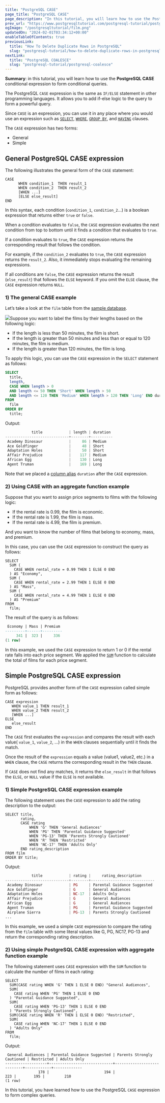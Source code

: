 ```yaml
---
title: "PostgreSQL CASE"
page_title: "PostgreSQL CASE"
page_description: "In this tutorial, you will learn how to use the PostgreSQL CASE expression to form conditional queries."
prev_url: "https://www.postgresqltutorial.com/postgresql-tutorial/postgresql-case/"
ogImage: "/postgresqltutorial/film.png"
updatedOn: "2024-02-01T03:34:12+00:00"
enableTableOfContents: true
previousLink: 
  title: "How To Delete Duplicate Rows in PostgreSQL"
  slug: "postgresql-tutorial/how-to-delete-duplicate-rows-in-postgresql"
nextLink: 
  title: "PostgreSQL COALESCE"
  slug: "postgresql-tutorial/postgresql-coalesce"
---
```





**Summary**: in this tutorial, you will learn how to use the **PostgreSQL CASE** conditional expression to form conditional queries.

The PostgreSQL `CASE` expression is the same as `IF/ELSE` statement in other programming languages. It allows you to add if\-else logic to the query to form a powerful query.

Since `CASE` is an expression, you can use it in any place where you would use an expression such as [`SELECT`](postgresql-select), [`WHERE`](postgresql-where), [`GROUP BY`](postgresql-group-by), and [`HAVING`](postgresql-having) clauses.

The `CASE` expression has two forms:

* General
* Simple


## General PostgreSQL CASE expression

The following illustrates the general form of the `CASE` statement:


```phpsql
CASE 
      WHEN condition_1  THEN result_1
      WHEN condition_2  THEN result_2
      [WHEN ...]
      [ELSE else_result]
END
```
In this syntax, each condition (`condition_1`, `condition_2`…) is a boolean expression that returns either `true` or `false`.

When a condition evaluates to `false`, the `CASE` expression evaluates the next condition from top to bottom until it finds a condition that evaluates to `true`.

If a condition evaluates to `true`, the `CASE` expression returns the corresponding result that follows the condition.

For example, if the `condition_2` evaluates to `true`, the `CASE` expression returns the `result_2`. Also, it immediately stops evaluating the remaining expressions.

If all conditions are `false`, the `CASE` expression returns the result (`else_result`) that follows the `ELSE` keyword. If you omit the `ELSE` clause, the `CASE` expression returns `NULL`.


### 1\) The general CASE example

Let’s take a look at the `film` table from the [sample database](../postgresql-getting-started/postgresql-sample-database).

![](/postgresqltutorial/film.png)Suppose you want to label the films by their lengths based on the following logic:

* If the length is less than 50 minutes, the film is short.
* If the length is greater than 50 minutes and less than or equal to 120 minutes, the film is medium.
* If the length is greater than 120 minutes, the film is long.

To apply this logic, you can use the `CASE` expression in the `SELECT` statement as follows:


```sql
SELECT 
  title, 
  length, 
  CASE WHEN length > 0 
  AND length <= 50 THEN 'Short' WHEN length > 50 
  AND length <= 120 THEN 'Medium' WHEN length > 120 THEN 'Long' END duration 
FROM 
  film 
ORDER BY 
  title;
```
Output:


```php
            title            | length | duration
-----------------------------+--------+----------
 Academy Dinosaur            |     86 | Medium
 Ace Goldfinger              |     48 | Short
 Adaptation Holes            |     50 | Short
 Affair Prejudice            |    117 | Medium
 African Egg                 |    130 | Long
 Agent Truman                |    169 | Long
```
Note that we placed a [column alias](postgresql-column-alias) `duration` after the `CASE` expression.


### 2\) Using CASE with an aggregate function example

Suppose that you want to assign price segments to films with the following logic:

* If the rental rate is 0\.99, the film is economic.
* If the rental rate is 1\.99, the film is mass.
* If the rental rate is 4\.99, the film is premium.

And you want to know the number of films that belong to economy, mass, and premium.

In this case, you can use the `CASE` expression to construct the query as follows:


```
SELECT 
  SUM (
    CASE WHEN rental_rate = 0.99 THEN 1 ELSE 0 END
  ) AS "Economy", 
  SUM (
    CASE WHEN rental_rate = 2.99 THEN 1 ELSE 0 END
  ) AS "Mass", 
  SUM (
    CASE WHEN rental_rate = 4.99 THEN 1 ELSE 0 END
  ) AS "Premium" 
FROM 
  film;

```
The result of the query is as follows:


```sql
 Economy | Mass | Premium
---------+------+---------
     341 |  323 |     336
(1 row)
```
In this example, we used the `CASE` expression to return 1 or 0 if the rental rate falls into each price segment. We applied the [`SUM`](../postgresql-aggregate-functions/postgresql-sum-function) function to calculate the total of films for each price segment.


## Simple PostgreSQL CASE expression

PostgreSQL provides another form of the `CASE` expression called simple form as follows:


```
CASE expression
   WHEN value_1 THEN result_1
   WHEN value_2 THEN result_2 
   [WHEN ...]
ELSE
   else_result
END
```
The `CASE` first evaluates the `expression` and compares the result with each value( `value_1`, `value_2`, …) in the `WHEN` clauses sequentially until it finds the match.

Once the result of the `expression` equals a value (value1, value2, etc.) in a `WHEN` clause, the `CASE` returns the corresponding result in the `THEN` clause.

If `CASE` does not find any matches, it returns the `else_result` in that follows the `ELSE`, or `NULL` value if the `ELSE` is not available.


### 1\) Simple PostgreSQL CASE expression example

The following statement uses the `CASE` expression to add the rating description to the output:


```
SELECT title,
       rating,
       CASE rating
           WHEN 'G' THEN 'General Audiences'
           WHEN 'PG' THEN 'Parental Guidance Suggested'
           WHEN 'PG-13' THEN 'Parents Strongly Cautioned'
           WHEN 'R' THEN 'Restricted'
           WHEN 'NC-17' THEN 'Adults Only'
       END rating_description
FROM film
ORDER BY title;
```
Output:


```php
            title            | rating |     rating_description
-----------------------------+--------+-----------------------------
 Academy Dinosaur            | PG     | Parental Guidance Suggested
 Ace Goldfinger              | G      | General Audiences
 Adaptation Holes            | NC-17  | Adults Only
 Affair Prejudice            | G      | General Audiences
 African Egg                 | G      | General Audiences
 Agent Truman                | PG     | Parental Guidance Suggested
 Airplane Sierra             | PG-13  | Parents Strongly Cautioned
...
```
In this example, we used a simple `CASE` expression to compare the rating from the `film` table with some literal values like G, PG, NC17, PG\-13 and return the corresponding rating description.


### 2\) Using simple PostgreSQL CASE expression with aggregate function example

The following statement uses `CASE` expression with the `SUM` function to calculate the number of films in each rating:


```
SELECT 
  SUM(CASE rating WHEN 'G' THEN 1 ELSE 0 END) "General Audiences", 
  SUM(
    CASE rating WHEN 'PG' THEN 1 ELSE 0 END
  ) "Parental Guidance Suggested", 
  SUM(
    CASE rating WHEN 'PG-13' THEN 1 ELSE 0 END
  ) "Parents Strongly Cautioned", 
  SUM(CASE rating WHEN 'R' THEN 1 ELSE 0 END) "Restricted", 
  SUM(
    CASE rating WHEN 'NC-17' THEN 1 ELSE 0 END
  ) "Adults Only" 
FROM 
  film;

```
Output:


```
 General Audiences | Parental Guidance Suggested | Parents Strongly Cautioned | Restricted | Adults Only
-------------------+-----------------------------+----------------------------+------------+-------------
               178 |                         194 |                        223 |        195 |         210
(1 row)
```
In this tutorial, you have learned how to use the PostgreSQL `CASE` expression to form complex queries.

